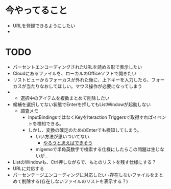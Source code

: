 ﻿# 今やってること
- URLを登録できるようにしたい
-  
# TODO
- パーセントエンコーディングされたURLを読める形で表示したい
- Cloudにあるファイルを、ローカルのOfficeソフトで開きたい
- リストビューからフォーカスが外れた後に、上下キーを入力したら、フォーカスが当たりなおしてほしい。マウス操作が必要になってしまう
- - 選択中のアイテムを複数まとめて削除したい
- 候補を選択してない状態でEnterを押してもListWindowが起動しない
    - 調査メモ
        - InputBindingsではなくKeyをIteraction Triggersで取得すればイベントを検知できる。
        - しかし、変換の確定のためのEnterでも検知してしまう。
            - いい方法が思いついてない
                - [やろうと思えばできそう](http://www.madeinclinic.jp/c/20180421/)
            - migemoで半角英数字で検索する仕様にしたらこの問題は生じないが…
- ListのWindowも、Ctrl押しながらで、もとのリストを残す仕様にする？
- URLに対応する
- パーセンテージエンコーディングに対応したい
-存在しないファイルをまとめて削除する(存在しないファイルのリストを表示する？)
